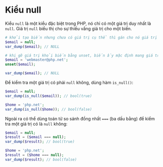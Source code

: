 # Kiểu null

Kiểu `null` là một kiểu đặc biệt trong PHP, nó chỉ có một giá trị duy nhất là `null`. Giá trị `null` biểu thị cho sự thiếu vắng giá trị cho một biến.

```php
# khởi tạo biến nhưng chưa có giá trị cụ thể thì gán cho nó giá trị null
$email = null;
var_dump($email); // NULL

# khi gỡ giá trị khỏi biến bằng unset, biến ấy mặc định mang giá trị null
$email = 'webmaster@php.net';
unset($email);

var_dump($email); // NULL
```

Để kiểm tra một giá trị có phải `null` không, dùng hàm `is_null()`:

```php
$email = null;
var_dump(is_null($email)); // bool(true)

$home = 'php.net';
var_dump(is_null($home)); // bool(false)
```

Ngoài ra có thể dùng toán tử so sánh đồng nhất `===` (ba dấu bằng) để kiểm tra một giá trị có là `null` không:

```php
$email = null;
$result = ($email === null);
var_dump($result); // bool(true)

$home = 'php.net';
$result = ($home === null);
var_dump($result); // bool(false)
```

